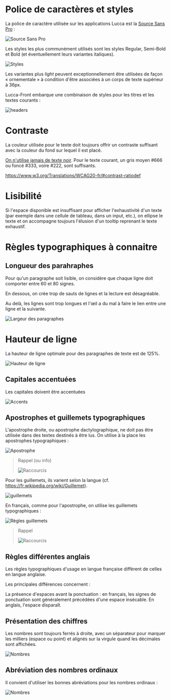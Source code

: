 # Police de caractères et styles

La police de caractère utilisée sur les applications Lucca est la [Source Sans Pro](https://fonts.google.com/specimen/Source+Sans+Pro) : 

![Source Sans Pro](guidelines/general/typography/images/source-sans-pro.png)

Les styles les plus communément utilisés sont les styles Regular, Semi-Bold et Bold (et éventuellement leurs variantes italiques).

![Styles](guidelines/general/typography/images/source-sans-pro-styles.png)

Les variantes plus *light* peuvent exceptionnellement être utilisées de façon « ornementale » à condition d'être associées à un corps de texte supérieur à 36px.

Lucca-Front embarque une combinaison de styles pour les titres et les textes courants : 

![headers](guidelines/general/typography/images/headers.png)



# Contraste

La couleur utilisée pour le texte doit toujours offrir un contraste suffisant avec la couleur du fond sur lequel il est placé.

[On n'utilise jamais de texte noir](https://ianstormtaylor.com/design-tip-never-use-black/). Pour le texte courant, un gris moyen #666 ou foncé #333, voire #222, sont suffisants.

<https://www.w3.org/Translations/WCAG20-fr/#contrast-ratiodef>

# Lisibilité

Si l'espace disponible est insuffisant pour afficher l'exhaustivité d'un texte (par exemple dans une cellule de tableau, dans un input, etc.), on ellipse le texte et on accompagne toujours l'élusion d'un tooltip reprenant le texte exhaustif.

# Règles typographiques à connaitre

## Longueur des parahraphes

Pour qu'un paragraphe soit lisible, on considère que chaque ligne doit comporter entre 60 et 80 signes.

En dessous, on crée trop de sauts de lignes et la lecture est désagréable.

Au delà, les lignes sont trop longues et l'œil a du mal à faire le lien entre une ligne et la suivante.

![Largeur des paragraphes](guidelines/general/typography/images/width.png)

# Hauteur de ligne

La hauteur de ligne optimale pour des paragraphes de texte est de 125%.

![Hauteur de ligne](guidelines/general/typography/images/hauteur.png)

## Capitales accentuées

Les capitales doivent être accentuées

![Accents](guidelines/general/typography/images/accents.png)

## Apostrophes et guillemets typographiques

L'apostrophe droite, ou apostrophe dactylographique, ne doit pas être utilisée dans des textes destinés à être lus. On utilise à la place les apostrophes typographiques :

![Apostrophe](guidelines/general/typography/images/apostrophe.png)

> Rappel (ou info)
>
> ![Raccourcis](guidelines/general/typography/images/shortcuts.png)

Pour les guillemets, ils varient selon la langue (cf. <https://fr.wikipedia.org/wiki/Guillemet>).

![guillemets](guidelines/general/typography/images/guillemet-all.png)

En français, comme pour l'apostrophe, on utilise les guillemets typographiques :

![Règles guillemets](guidelines/general/typography/images/guillemet-rule.png)

> Rappel
>
> ![Raccourcis](guidelines/general/typography/images/shortcuts-guillemets.png)

## Règles différentes anglais

Les règles typographiques d'usage en langue française diffèrent de celles en langue anglaise.

Les principales différences concernent :

La présence d'espaces avant la ponctuation : en français, les signes de ponctuation sont généralement précédées d'une espace insécable. En anglais, l'espace disparaît.

## Présentation des chiffres

Les nombres sont toujours ferrés à droite, avec un séparateur pour marquer les milliers (espace ou point) et alignés sur la virgule quand les décimales sont affichées.

![Nombres](guidelines/general/typography/images/numbers.png)

## Abréviation des nombres ordinaux

Il convient d'utiliser les bonnes abréviations pour les nombres ordinaux :

![Nombres](guidelines/general/typography/images/number-ordinal.png)
